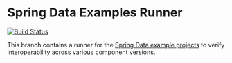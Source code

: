 # Spring Data Examples Runner

[![Build Status](https://travis-ci.org/spring-projects/spring-data-examples.svg?branch=matrix-runner)](https://travis-ci.org/spring-projects/spring-data-examples/branches)

This branch contains a runner for the [Spring Data example projects](https://github.com/spring-projects/spring-data-examples) to verify interoperability across various
component versions.
